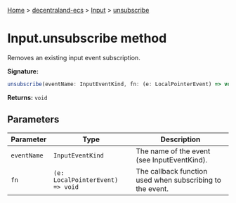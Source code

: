[Home](./index) &gt; [decentraland-ecs](./decentraland-ecs.md) &gt; [Input](./decentraland-ecs.input.md) &gt; [unsubscribe](./decentraland-ecs.input.unsubscribe.md)

# Input.unsubscribe method

Removes an existing input event subscription.

**Signature:**
```javascript
unsubscribe(eventName: InputEventKind, fn: (e: LocalPointerEvent) => void): void;
```
**Returns:** `void`

## Parameters

|  Parameter | Type | Description |
|  --- | --- | --- |
|  `eventName` | `InputEventKind` | The name of the event (see InputEventKind). |
|  `fn` | `(e: LocalPointerEvent) => void` | The callback function used when subscribing to the event. |

